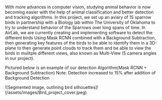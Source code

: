 With more advances in computer vision, studying animal behavior is now becoming easier with the help of animal classification and better detection and tracking algorithms. In this project, we set up an aviary of 15 sparrow birds in partnership with a Biology lab within The University of Oklahoma to try to understand behavior of the Sparrows over long spans of time. In AirLab, we are currently creating and implementing software to detect the different birds Using Mask RCNN combined with a Background Subtraction, then generating key features of the birds to be able to identify them in a 3D-plane to then generate point clouds to track them and be able to view the birds in mulitple different views, also known as Multi-View (5 camera angles in our project).

Pictured below is an example of our detection Algorithm(Mask RCNN + Background Subtraction) 
Note: Detection increased to 15% after addition of Background Detection

![Segmented image, outlining bird silhouettes]!(/assets/images/Bird_project_cover.jpeg)
